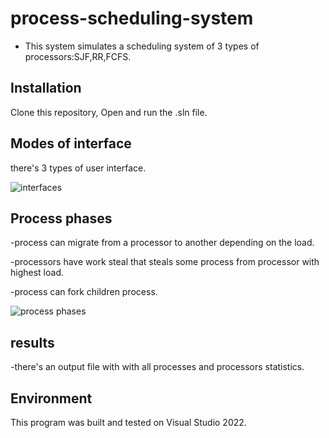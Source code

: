 # process-scheduling-system

- This system simulates a scheduling system of 3 types of processors:SJF,RR,FCFS. 


## Installation

Clone this repository, Open and run the .sln file.

## Modes of interface
there's 3 types of user interface.

![interfaces](https://github.com/Karimgebril09/process-scheduling-system/assets/128514567/29f8786c-be67-4f57-b807-905453e0e059)

## Process phases
-process can migrate from a processor to another depending on the load.

-processors have work steal that steals some process from processor with highest load.

-process can fork children process.

![process phases](https://github.com/Karimgebril09/process-scheduling-system/assets/128514567/cb0de392-0c4c-4f18-9fe9-2931b3aebfa9)

## results
-there's an output file with with all processes and processors statistics.

## Environment

This program was built and tested on Visual Studio 2022.

